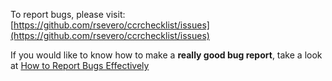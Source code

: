 To report bugs, please visit: [https://github.com/rsevero/ccrchecklist/issues](https://github.com/rsevero/ccrchecklist/issues)

If you would like to know how to make a __really good bug report__, take a look at [How to Report Bugs Effectively](https://www.chiark.greenend.org.uk/~sgtatham/bugs.html)
